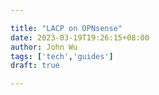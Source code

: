 ```yaml
---

title: "LACP on OPNsense"
date: 2023-03-19T19:26:15+08:00
author: John Wu
tags: ['tech','guides']
draft: true

---
```


